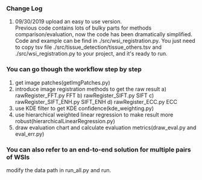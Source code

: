 ### Change Log

1. 09/30/2019   upload an easy to use version.     
    Previous code contains lots of bulky parts for methods comparison/evaluation, now the code has been dramatically simplified.
    Code and example can be find in ./src/wsi_registration.py. 
    You just need to copy tsv file ./src/tissue_detection/tissue_others.tsv and ./src/wsi_registration.py to your project, and it's ready to run.



### You can go though the workflow step by step
1. get image patches(getImgPatches.py)
2. introduce image registration methods to get the raw result
   a) rawRegister_FFT.py  FFT
   b) rawRegister_SIFT.py SIFT
   c) rawRegister_SIFT_ENH.py SIFT_ENH
   d) rawRegister_ECC.py  ECC
3. use KDE filter to get KDE confidence(kde_weighting.py)
4. use hierarchical weighted linear regression to make result more robust(hierarchicalLinearRegression.py)
5. draw evaluation chart and calculate evaluation metrics(draw_eval.py and eval_err.py)
### You can also refer to an end-to-end solution for multiple pairs of WSIs
modify the data path in run_all.py and run.

